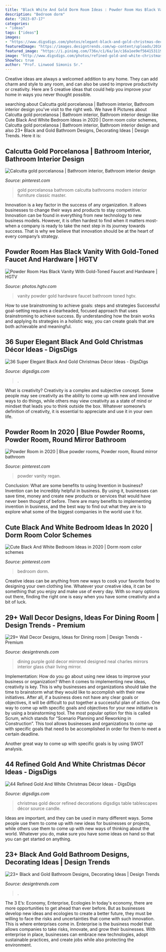 ```yaml
---
title: "Black White And Gold Dorm Room Ideas : Powder Room Has Black Vanity With Gold-toned Faucet And Hardware"
description: "Bedroom dorm"
date: "2023-07-17"
categories:
- "ideas"
tags: ["ideas"]
images:
- "https://www.digsdigs.com/photos/elegant-black-and-gold-christmas-decor-ideas-37-554x738.jpg"
featuredImage: "https://images.designtrends.com/wp-content/uploads/2016/03/25114810/Art-Deco-Black-and-Gold-Bathroom-Ideas.jpeg"
featured_image: "https://i.pinimg.com/736x/c1/6a/1e/c16a1ee9ef5641531190b19c0f29acc0--master-bath-bathrooms.jpg"
image: "http://www.digsdigs.com/photos/refined-gold-and-white-christmas-decor-ideas-23.jpg"
ShowToc: true
author: "Prof. Linwood Simonis Sr."
---
```



Creative ideas are always a welcomed addition to any home. They can add charm and style to any room, and can also be used to improve productivity or creativity. Here are 5 creative ideas that could help you improve your home in ways you never thought possible.

	

		
searching about Calcutta gold porcelanosa | Bathroom interior, Bathroom interior design you've visit to the right web. We have 8 Pictures about Calcutta gold porcelanosa | Bathroom interior, Bathroom interior design like Cute Black And White Bedroom Ideas in 2020 | Dorm room color schemes, Calcutta gold porcelanosa | Bathroom interior, Bathroom interior design and also 23+ Black and Gold Bathroom Designs, Decorating Ideas | Design Trends. Here it is:
		
    
## Calcutta Gold Porcelanosa | Bathroom Interior, Bathroom Interior Design

<img loading=lazy src="https://i.pinimg.com/736x/c1/6a/1e/c16a1ee9ef5641531190b19c0f29acc0--master-bath-bathrooms.jpg" onerror="this.onerror=null;this.src='https://tse4.mm.bing.net/th?id=OIP.tg2A1keUQV4Iq2g475ieQwHaJ3&amp;pid=15.1';" alt="Calcutta gold porcelanosa | Bathroom interior, Bathroom interior design">

_Source: pinterest.com_

>gold porcelanosa bathroom calcutta bathrooms modern interior furniture classic master. 

	

Innovation is a key factor in the success of any organization. It allows businesses to change their ways and products to stay competitive. Innovation can be found in everything from new technology to new business models. However, it is often hardest to find when it matters most- when a company is ready to take the next step in its journey towards success. That is why we believe that innovation should be at the heart of every company’s strategy.

    
## Powder Room Has Black Vanity With Gold-Toned Faucet And Hardware | HGTV

<img loading=lazy src="https://hgtvhome.sndimg.com/content/dam/images/hgtv/fullset/2019/7/16/0/DOTY2019_Wake-and-Loom_Buckhead-Reno_20.jpg.rend.hgtvcom.616.924.suffix/1563288492432.jpeg" onerror="this.onerror=null;this.src='https://tse4.mm.bing.net/th?id=OIP.zWjftGrpBZuINrOue8_8wAHaLH&amp;pid=15.1';" alt="Powder Room Has Black Vanity With Gold-Toned Faucet and Hardware | HGTV">

_Source: photos.hgtv.com_

>vanity powder gold hardware faucet bathroom toned hgtv. 

	

How to use brainstroming to achieve goals: steps and strategies
Successful goal-setting requires a clearheaded, focused approach that uses brainstroming to achieve success. By understanding how the brain works and applying its strategies in a holistic way, you can create goals that are both achievable and meaningful.

    
## 36 Super Elegant Black And Gold Christmas Décor Ideas - DigsDigs

<img loading=lazy src="https://www.digsdigs.com/photos/elegant-black-and-gold-christmas-decor-ideas-37-554x738.jpg" onerror="this.onerror=null;this.src='https://tse3.mm.bing.net/th?id=OIP.QLtUxbSqYn_cRW4GCM1o8AHaJ3&amp;pid=15.1';" alt="36 Super Elegant Black And Gold Christmas Décor Ideas - DigsDigs">

_Source: digsdigs.com_

>. 

	

What is creativity?
Creativity is a complex and subjective concept. Some people may see creativity as the ability to come up with new and innovative ways to do things, while others may view creativity as a state of mind or mindset that leads you to think outside the box. Whatever someone’s definition of creativity, it is essential to appreciate and use it in your own life.

    
## Powder Room In 2020 | Blue Powder Rooms, Powder Room, Round Mirror Bathroom

<img loading=lazy src="https://i.pinimg.com/736x/97/e3/d2/97e3d2a776760660522b0b0a3808138e.jpg" onerror="this.onerror=null;this.src='https://tse2.mm.bing.net/th?id=OIP.0uhdoDWvtGLq_6vS2kcbUAHaKj&amp;pid=15.1';" alt="Powder Room in 2020 | Blue powder rooms, Powder room, Round mirror bathroom">

_Source: pinterest.com_

>powder vanity regan. 

	

Conclusion: What are some benefits to using Invention in business?
Invention can be incredibly helpful in business. By using it, businesses can save time, money and create new products or services that would have never been thought of before. There are many benefits to implementing invention in business, and the best way to find out what they are is to explore what some of the biggest companies in the world use it for.

    
## Cute Black And White Bedroom Ideas In 2020 | Dorm Room Color Schemes

<img loading=lazy src="https://i.pinimg.com/736x/29/7a/86/297a867aa0832d6526a31cf3b62d204b.jpg" onerror="this.onerror=null;this.src='https://tse1.mm.bing.net/th?id=OIP.7P-CIhl6-S9BJTiSxxv2xwHaJ3&amp;pid=15.1';" alt="Cute Black And White Bedroom Ideas in 2020 | Dorm room color schemes">

_Source: pinterest.com_

>bedroom dorm. 

	

Creative ideas can be anything from new ways to cook your favorite food to designing your own clothing line. Whatever your creative idea, it can be something that you enjoy and make use of every day. With so many options out there, finding the right one is easy when you have some creativity and a bit of luck.

    
## 29+ Wall Decor Designs, Ideas For Dining Room | Design Trends - Premium

<img loading=lazy src="https://images.designtrends.com/wp-content/uploads/2016/02/21042241/Purple-and-Gold-Dining-Room-With-Mirrored-Wall.jpeg" onerror="this.onerror=null;this.src='https://tse1.mm.bing.net/th?id=OIP.GNVWyspcjA1rY8EB99Yl0QHaJ4&amp;pid=15.1';" alt="29+ Wall Decor Designs, Ideas for Dining room | Design Trends - Premium">

_Source: designtrends.com_

>dining purple gold decor mirrored designed neal charles mirrors interior glass chair living mirror. 

	

Implementation: How do you go about using new ideas to improve your business or organization?
When it comes to implementing new ideas, creativity is key. This is why businesses and organizations should take the time to brainstorm what they would like to accomplish with their new initiatives. After all, if a business does not have any clear goals or objectives, it will be difficult to put together a successful plan of action.
One way to come up with specific goals and objectives for your new initiative is by using a brainstorming tool. The most popular option for this is called Scrum, which stands for “Scenario Planning and Reworking in Construction”. This tool allows businesses and organizations to come up with specific goals that need to be accomplished in order for them to meet a certain deadline.

Another great way to come up with specific goals is by using SWOT analysis.

    
## 44 Refined Gold And White Christmas Décor Ideas - DigsDigs

<img loading=lazy src="http://www.digsdigs.com/photos/refined-gold-and-white-christmas-decor-ideas-23.jpg" onerror="this.onerror=null;this.src='https://tse4.mm.bing.net/th?id=OIP.pgzsI54rAKRi2QVkKoYGCwHaLH&amp;pid=15.1';" alt="44 Refined Gold And White Christmas Décor Ideas - DigsDigs">

_Source: digsdigs.com_

>christmas gold decor refined decorations digsdigs table tablescapes décor source candle. 

	

Ideas are important, and they can be used in many different ways. Some people use them to come up with new ideas for businesses or projects, while others use them to come up with new ways of thinking about the world. Whatever you do, make sure you have some ideas on hand so that you can get started on anything.

    
## 23+ Black And Gold Bathroom Designs, Decorating Ideas | Design Trends

<img loading=lazy src="https://images.designtrends.com/wp-content/uploads/2016/03/25114810/Art-Deco-Black-and-Gold-Bathroom-Ideas.jpeg" onerror="this.onerror=null;this.src='https://tse4.mm.bing.net/th?id=OIP.cqdHQby8WZSmbefETvJv5wHaLH&amp;pid=15.1';" alt="23+ Black and Gold Bathroom Designs, Decorating Ideas | Design Trends">

_Source: designtrends.com_

>. 

	

The 3 E’s: Economy, Enterprise, Ecologies
In today's economy, there are more opportunities to get ahead than ever before. But as businesses develop new ideas and ecologies to create a better future, they must be willing to face the risks and uncertainties that come with such innovation. This is where enterprises come in. Enterprise is the business model that allows companies to take risks, innovate, and grow their businesses. With enterprise in place, businesses can embrace new technologies, adopt sustainable practices, and create jobs while also protecting the environment.

